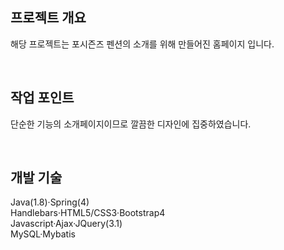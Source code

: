 ## 프로젝트 개요

해당 프로젝트는 포시즌즈 펜션의 소개를 위해 만들어진 홈페이지 입니다.

<br/>

## 작업 포인트

단순한 기능의 소개페이지이므로 깔끔한 디자인에 집중하였습니다.

<br/>

## 개발 기술

Java(1.8)·Spring(4)
<br/>
Handlebars·HTML5/CSS3·Bootstrap4
<br/>
Javascript·Ajax·JQuery(3.1)
<br/>
MySQL·Mybatis
<br/> 



